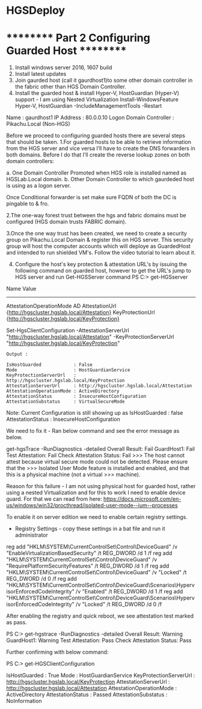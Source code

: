 # HGSDeploy

# ******** Part 2 Configuring Guarded Host ********

1. Install windows server 2016, 1607 build
2. Install latest updates
3. Join gaurded host (call it gaurdhost1)to some other domain controller in the fabric other than HGS Domain Controller.
4. Install the guarded host & install Hyper-V, HostGuardian (Hyper-V) support - I am using Nested Virtualization
Install-WindowsFeature Hyper-V, HostGuardian -IncludeManagementTools -Restart

Name : gaurdhost1
IP Address : 80.0.0.10
Logon Domain Controller : Pikachu.Local (Non-HGS)


Before we proceed to configuring guarded hosts there are several steps that should be taken.
1.For guarded hosts to be able to retrieve information from the HGS server and vice versa I’ll have to create the DNS forwarders in both domains. 
Before I do that I’ll create the reverse lookup zones on both domain controllers:
 
 a. One Domain Controller Promoted when HGS role is installed named as HGSLab.Local domain.
 b. Other Domain Controller to which gaurdeded host is using as a logon server.

Once Conditional forwarder is set make sure FQDN of both the DC is pingable to & fro.

2.The one-way forest trust between the hgs and fabric domains must be configured (HGS domain trusts FABRIC domain).

3.Once the one way trust has been created, we need to create a security group on Pikachu.Local Domain & register this on HGS server. This security group will host the
computer accounts which will deploye as GuardedHost and intended to run shielded VM's. Follow the video tutorial to learn about it.


4. Configure the host's key protection & attestation URL's by issuing the following command on guarded host, however to get the URL's jump to HGS server and run
Get-HGSServer command
PS C:\> get-HGSserver

Name                           Value
----                           -----
AttestationOperationMode       AD
AttestationUrl                 {http://hgscluster.hgslab.local/Attestation}
KeyProtectionUrl               {http://hgscluster.hgslab.local/KeyProtection} 


Set-HgsClientConfiguration -AttestationServerUrl "http://hgscluster.hgslab.local/Attestation" -KeyProtectionServerUrl "http://hgscluster.hgslab.local/KeyProtection"


    Output : 

    IsHostGuarded            : False
    Mode                     : HostGuardianService
    KeyProtectionServerUrl   : http://hgscluster.hgslab.local/KeyProtection
    AttestationServerUrl     : http://hgscluster.hgslab.local/Attestation
    AttestationOperationMode : ActiveDirectory
    AttestationStatus        : InsecureHostConfiguration
    AttestationSubstatus     : VirtualSecureMode

Note: Current Configuration is still showing up as 
IsHostGuarded : false
AttestationStatus : InsecureHostConfiguration

We need to fix it -
Ran below command and see the error message as below.

get-hgsTrace -RunDiagnostics -detailed
Overall Result: Fail
    GuardHost1: Fail
        Test Attestation: Fail
            Check Attestation Status: Fail
            >>> The host cannot attest because virtual secure mode could not be detected.  Please ensure that the
            >>> Isolated User Mode feature is installed and enabled, and that this is a physical machine (not a virtual
            >>> machine).


Reason for this failure - I am not using physical host for guarded host, rather using a nested Virtualization and for this to work I need to enable device guard.
For that we can read from here:
https://docs.microsoft.com/en-us/windows/win32/procthread/isolated-user-mode--ium--processes

To enable it on server edition we need to enable certain registry settings.

- Registry Settings - copy these settings in a bat file and run it administrator

reg add "HKLM\SYSTEM\CurrentControlSet\Control\DeviceGuard" /v "EnableVirtualizationBasedSecurity" /t REG_DWORD /d 1 /f
reg add "HKLM\SYSTEM\CurrentControlSet\Control\DeviceGuard" /v "RequirePlatformSecurityFeatures" /t REG_DWORD /d 1 /f
reg add "HKLM\SYSTEM\CurrentControlSet\Control\DeviceGuard" /v "Locked" /t REG_DWORD /d 0 /f
reg add "HKLM\SYSTEM\CurrentControlSet\Control\DeviceGuard\Scenarios\HypervisorEnforcedCodeIntegrity" /v "Enabled" /t REG_DWORD /d 1 /f
reg add "HKLM\SYSTEM\CurrentControlSet\Control\DeviceGuard\Scenarios\HypervisorEnforcedCodeIntegrity" /v "Locked" /t REG_DWORD /d 0 /f

After enabling the registry and quick reboot, we see attestation test marked as pass.

PS C:\> get-hgstrace -RunDiagnostics -detailed
Overall Result: Warning
    GuardHost1: Warning
        Test Attestation: Pass
            Check Attestation Status: Pass


Further confirming with below command:

PS C:\> get-HGSClientConfiguration


IsHostGuarded            : True
Mode                     : HostGuardianService
KeyProtectionServerUrl   : http://hgscluster.hgslab.local/KeyProtection
AttestationServerUrl     : http://hgscluster.hgslab.local/Attestation
AttestationOperationMode : ActiveDirectory
AttestationStatus        : Passed
AttestationSubstatus     : NoInformation



